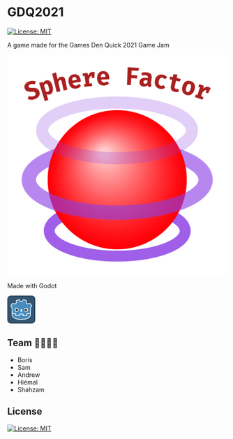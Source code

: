 # GDQ2021

[![License: MIT](https://img.shields.io/badge/License-MIT-blue.svg)](https://opensource.org/licenses/MIT) 

A game made for the Games Den Quick 2021 Game Jam

![logo](logo.png)

Made with Godot

![icon](icon.png)

## Team 👨‍👨‍👦‍👦

* Boris
* Sam
* Andrew 
* Hiémal
* Shahzam



## License

[![License: MIT](https://img.shields.io/badge/License-MIT-blue.svg)](https://opensource.org/licenses/MIT) 
